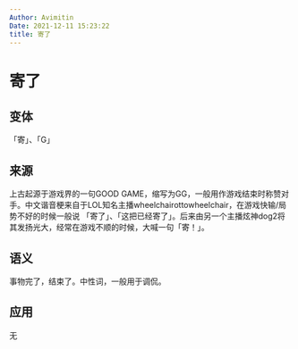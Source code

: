 ```yaml
---
Author: Avimitin
Date: 2021-12-11 15:23:22
title: 寄了
---
```

# 寄了

## 变体

「寄」、「G」

## 来源

上古起源于游戏界的一句GOOD GAME，缩写为GG，一般用作游戏结束时称赞对手。中文谐音梗来自于LOL知名主播wheelchairottowheelchair，在游戏快输/局势不好的时候一般说 「寄了」、「这把已经寄了」。后来由另一个主播炫神dog2将其发扬光大，经常在游戏不顺的时候，大喊一句「寄！」。

## 语义

事物完了，结束了。中性词，一般用于调侃。

## 应用

无
